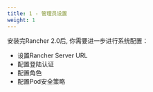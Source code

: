 ```yaml
---
title: 1 - 管理员设置
weight: 1
---
```


安装完Rancher 2.0后, 你需要进一步进行系统配置：

- 设置Rancher Server URL
- 配置登陆认证
- 配置角色
- 配置Pod安全策略
